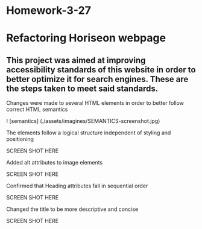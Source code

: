 # Homework-3-27
# Refactoring Horiseon webpage

## This project was aimed at improving accessibility standards of this website in order to better optimize it for search engines. These are the steps taken to meet said standards.




Changes were made to several HTML elements in order to better follow correct HTML semantics

! [semantics] (./assets/imagines/SEMANTICS-screenshot.jpg)

The elements follow a logical structure independent of styling and positioning 

SCREEN SHOT HERE

Added alt attributes to image elements

SCREEN SHOT HERE

Confirmed that Heading attributes fall in sequential order

SCREEN SHOT HERE

Changed the title to be more descriptive and concise 

SCREEN SHOT HERE
